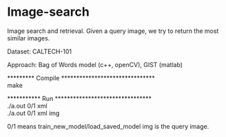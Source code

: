 Image-search
============

Image search and retrieval. Given a query image, we try to return the most
similar images.

Dataset: CALTECH-101

Approach: Bag of Words model (c++, openCV), GIST (matlab)

********* Compile *******************************  
make  


*********** Run ********************************  
./a.out 0/1 xml  
./a.out 0/1 xml img  

0/1 means train_new_model/load_saved_model
img is the query image.
